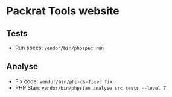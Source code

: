 # Packrat Tools website

## Tests

* Run specs: `vendor/bin/phpspec run`

## Analyse

* Fix code: `vendor/bin/php-cs-fixer fix`
* PHP Stan: `vendor/bin/phpstan analyse src tests --level 7`
